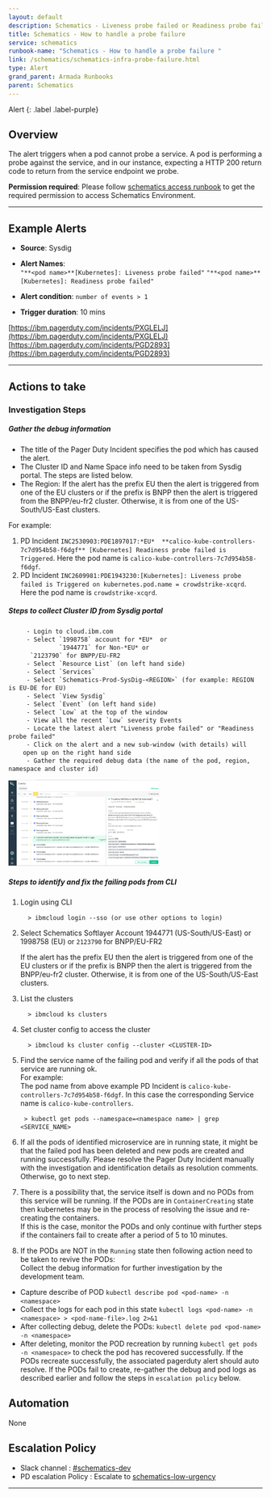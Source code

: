 ```yaml
---
layout: default
description: Schematics - Liveness probe failed or Readiness probe failed
title: Schematics - How to handle a probe failure 
service: schematics
runbook-name: "Schematics - How to handle a probe failure "
link: /schematics/schematics-infra-probe-failure.html
type: Alert
grand_parent: Armada Runbooks
parent: Schematics
---
```


Alert
{: .label .label-purple}

## Overview
The alert triggers when a pod cannot probe a service.
A pod is performing a probe against the service, and in our instance, expecting a HTTP 200 return code to return from the service endpoint we probe.

**Permission required**: Please follow [schematics access runbook](https://pages.github.ibm.com/alchemy-conductors/documentation-pages/docs/runbooks/schematics/Introduction_to_Schematics_Infrastructure.html) to get the required permission to access Schematics Environment.

---

## Example Alerts


- **Source**: Sysdig
- **Alert Names**: <br> 
                 `"**<pod name>**[Kubernetes]: Liveness probe failed"` 
                 `"**<pod name>**[Kubernetes]: Readiness probe failed"`

- **Alert condition**: `number of events > 1`

- **Trigger duration**: 10 mins

[https://ibm.pagerduty.com/incidents/PXGLELJ](https://ibm.pagerduty.com/incidents/PXGLELJ) <br>
[https://ibm.pagerduty.com/incidents/PGD2893](https://ibm.pagerduty.com/incidents/PGD2893)
   

---

## Actions to take

### Investigation Steps

##### Gather the debug information
* The title of the Pager Duty Incident specifies the pod which has caused the alert. <br>
* The Cluster ID and Name Space info need to be taken from Sysdig portal. The steps are listed below. <br>
* The Region: If the alert has the prefix EU then the alert is triggered from one of the EU clusters or if the prefix is BNPP then the alert is triggered from the BNPP/eu-fr2 cluster. Otherwise, it is from one of the US-South/US-East clusters.

For example: <br>
1. PD Incident `INC2530903:PDE1897017:*EU*  **calico-kube-controllers-7c7d954b58-f6dgf** [Kubernetes] Readiness probe failed is Triggered`.
Here the pod name is `calico-kube-controllers-7c7d954b58-f6dgf`.
2. PD Incident `INC2609981:PDE1943230:[Kubernetes]: Liveness probe failed is Triggered on kubernetes.pod.name = crowdstrike-xcqrd`.
Here the pod name is `crowdstrike-xcqrd`.


##### Steps to collect Cluster ID from Sysdig portal
         - Login to cloud.ibm.com
         - Select `1998758` account for *EU*  or 
                  `1944771` for Non-*EU* or
		  `2123790` for BNPP/EU-FR2
         - Select `Resource List` (on left hand side)
         - Select `Services`
         - Select `Schematics-Prod-SysDig-<REGION>` (for example: REGION is EU-DE for EU)
         - Select `View Sysdig`
         - Select `Event` (on left hand side)
         - Select `Low` at the top of the window
         - View all the recent `Low` severity Events 
         - Locate the latest alert "Liveness probe failed" or "Readiness probe failed"
         - Click on the alert and a new sub-window (with details) will 
		open up on the right hand side
         - Gather the required debug data (the name of the pod, region, namespace and cluster id)

<a href="images/Schematics Probe Failure.png">
<img src="images/Schematics Probe Failure.png" alt="Schematics Probe Failure" style="width: 300px;"/></a>


##### Steps to identify and fix the failing pods from CLI 


1. Login using CLI

         > ibmcloud login --sso (or use other options to login)

2. Select Schematics Softlayer Account 1944771 (US-South/US-East)
   or 1998758 (EU) or `2123790` for BNPP/EU-FR2

   If the alert has the prefix EU then the alert is triggered from one of the EU clusters or if the prefix is BNPP then the alert is triggered from the BNPP/eu-fr2 cluster. Otherwise, it is from one of the US-South/US-East clusters.

3. List the clusters

         > ibmcloud ks clusters

4. Set cluster config to access the cluster

         > ibmcloud ks cluster config --cluster <CLUSTER-ID>


5. Find the service name of the failing pod and verify if all the pods of that service are running ok. <br>
For example:  
The pod name from above example PD Incident is `calico-kube-controllers-7c7d954b58-f6dgf`. In this case the corresponding Service name is `calico-kube-controllers`.

		> kubectl get pods --namespace=<namespace name> | grep <SERVICE_NAME>

6. If all the pods of identified microservice are in running state, it might be that the failed pod has been deleted and new pods are created and running successfully. Please resolve the Pager Duty Incident  manually with the investigation and identification details as resolution comments. Otherwise, go to next step.

7. There is a possibility that, the service itself is down and no PODs from this service will be running.
If the PODs are in `ContainerCreating` state then kubernetes may be in the process of resolving the issue and re-creating the containers.  
If this is the case, monitor the PODs and only continue with further steps if the containers fail to create after a period of 5 to 10 minutes.

8. If the PODs are NOT in the `Running` state then following action need to be taken to revive the PODs: <br>
Collect the debug information for further investigation by the development team.
- Capture describe of POD `kubectl describe pod <pod-name> -n <namespace>` 
- Collect the logs for each pod in this state `kubectl logs <pod-name> -n <namespace> > <pod-name-file>.log 2>&1`
- After collecting debug, delete the PODs:
 `kubectl delete pod <pod-name> -n <namespace>` 
-  After deleting, monitor the POD recreation by running `kubectl get pods -n <namespace>` to check the pod has recovered successfully.
If the PODs recreate successfully, the associated pagerduty alert should auto resolve.
If the PODs fail to create, re-gather the debug and pod logs as described earlier and follow the steps in `escalation policy` below.


## Automation
None

## Escalation Policy

* Slack channel : [#schematics-dev](https://ibm-argonauts.slack.com/archives/GHFT8J7CJ)
* PD escalation Policy : Escalate to [schematics-low-urgency](https://ibm.pagerduty.com/escalation_policies#PVF4F77)



---


